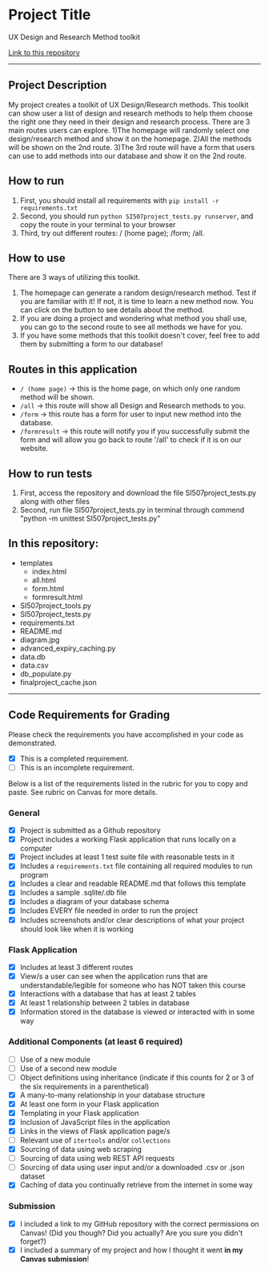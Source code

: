# Project Title

UX Design and Research Method toolkit

[Link to this repository](https://github.com/BingqingShan/507_finalproject)

---

## Project Description

My project creates a toolkit of UX Design/Research methods. This toolkit can show user a list of design and research methods to help them choose the right one they need in their design and research process. There are 3 main routes users can explore. 1)The homepage will randomly select one design/research method and show it on the homepage. 2)All the methods will be shown on the 2nd route. 3)The 3rd route will have a form that users can use to add methods into our database and show it on the 2nd route.  

## How to run

1. First, you should install all requirements with `pip install -r requirements.txt`
2. Second, you should run `python SI507project_tests.py runserver`, and copy the route in your terminal to your browser
3. Third, try out different routes: / (home page);  /form;  /all.


## How to use
There are 3 ways of utilizing this toolkit.
1. The homepage can generate a random design/research method. Test if you are familiar with it! If not, it is time to learn a new method now. You can click on the button to see details about the method.
2. If you are doing a project and wondering what method you shall use, you can go to the second route to see all methods we have for you.
3. If you have some methods that this toolkit doesn't cover, feel free to add them by submitting a form to our database!

## Routes in this application
- `/ (home page)` -> this is the home page, on which only one random method will be shown.
- `/all` -> this route will show all Design and Research methods to you.
- `/form` -> this route has a form for user to input new method into the database.
- `/formresult` -> this route will notify you if you successfully submit the form and will allow you go back to route '/all' to check if it is on our website.


## How to run tests
1. First, access the repository and download the file SI507project_tests.py along with other files
2. Second, run file SI507project_tests.py in terminal through commend "python -m unittest SI507project_tests.py"

## In this repository:
- templates
  - index.html
  - all.html
  - form.html
  - formresult.html
- SI507project_tools.py
- SI507project_tests.py
- requirements.txt
- README.md
- diagram.jpg
- advanced_expiry_caching.py
- data.db
- data.csv
- db_populate.py
- finalproject_cache.json

---
## Code Requirements for Grading
Please check the requirements you have accomplished in your code as demonstrated.
- [x] This is a completed requirement.
- [ ] This is an incomplete requirement.

Below is a list of the requirements listed in the rubric for you to copy and paste.  See rubric on Canvas for more details.

### General
- [x] Project is submitted as a Github repository
- [x] Project includes a working Flask application that runs locally on a computer
- [x] Project includes at least 1 test suite file with reasonable tests in it
- [x] Includes a `requirements.txt` file containing all required modules to run program
- [x] Includes a clear and readable README.md that follows this template
- [x] Includes a sample .sqlite/.db file
- [x] Includes a diagram of your database schema
- [x] Includes EVERY file needed in order to run the project
- [x] Includes screenshots and/or clear descriptions of what your project should look like when it is working

### Flask Application
- [x] Includes at least 3 different routes
- [x] View/s a user can see when the application runs that are understandable/legible for someone who has NOT taken this course
- [x] Interactions with a database that has at least 2 tables
- [x] At least 1 relationship between 2 tables in database
- [x] Information stored in the database is viewed or interacted with in some way

### Additional Components (at least 6 required)
- [ ] Use of a new module
- [ ] Use of a second new module
- [ ] Object definitions using inheritance (indicate if this counts for 2 or 3 of the six requirements in a parenthetical)
- [x] A many-to-many relationship in your database structure
- [x] At least one form in your Flask application
- [x] Templating in your Flask application
- [x] Inclusion of JavaScript files in the application
- [x] Links in the views of Flask application page/s
- [ ] Relevant use of `itertools` and/or `collections`
- [x] Sourcing of data using web scraping
- [ ] Sourcing of data using web REST API requests
- [ ] Sourcing of data using user input and/or a downloaded .csv or .json dataset
- [x] Caching of data you continually retrieve from the internet in some way

### Submission
- [x] I included a link to my GitHub repository with the correct permissions on Canvas! (Did you though? Did you actually? Are you sure you didn't forget?)
- [x] I included a summary of my project and how I thought it went **in my Canvas submission**!
